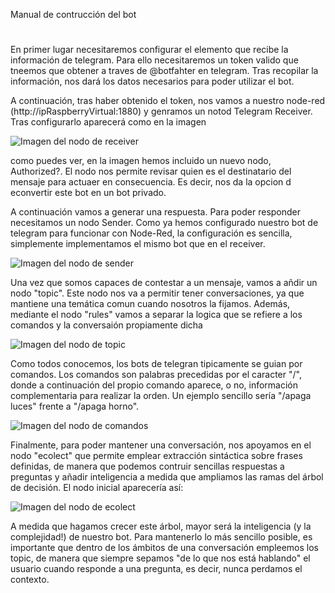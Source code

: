 Manual de contrucción del bot
#


En primer lugar necesitaremos configurar el elemento que recibe la información de telegram. Para ello necesitaremos un token valido que tneemos que obtener a traves de @botfahter en telegram. Tras recopilar la información, nos dará los datos necesarios para poder utilizar el bot.

A continuación, tras haber obtenido el token, nos vamos a nuestro node-red (http://ipRaspberryVirtual:1880) y genramos un notod Telegram Receiver. Tras configurarlo aparecerá como en la imagen

![Imagen del nodo de receiver](https://raw.githubusercontent.com/frodcab/HomeBot/master/imgs/Receiver.PNG) 

como puedes ver, en la imagen hemos incluido un nuevo nodo, Authorized?. El nodo nos permite revisar quien es el destinatario del mensaje para actuaer en consecuencia. Es decir, nos da la opcion d econvertir este bot en un bot privado.

A continuación vamos a generar una respuesta. Para poder responder necesitamos un nodo Sender. Como ya hemos configurado nuestro bot de telegram para funcionar con Node-Red, la configuración es sencilla, simplemente implementamos el mismo bot que en el receiver.

![Imagen del nodo de sender](https://raw.githubusercontent.com/frodcab/HomeBot/master/imgs/Sender.PNG) 

Una vez que somos capaces de contestar a un mensaje, vamos a añdir un nodo "topic". Este nodo nos va a permitir tener conversaciones, ya que mantiene una temática comun cuando nosotros la fijamos. Además, mediante el nodo "rules" vamos a separar la logica que se refiere a los comandos y la conversaión propiamente dicha

![Imagen del nodo de topic](https://raw.githubusercontent.com/frodcab/HomeBot/master/imgs/Topic.PNG) 

Como todos conocemos, los bots de telegran tipicamente se guian por comandos. Los comandos son palabras precedidas por el caracter "/", donde a continuación del propio comando aparece, o no, información complementaria para realizar la orden. Un ejemplo sencillo sería "/apaga luces" frente a "/apaga horno". 

![Imagen del nodo de comandos](https://raw.githubusercontent.com/frodcab/HomeBot/master/imgs/Comands.PNG) 

Finalmente, para poder mantener una conversación, nos apoyamos en el nodo "ecolect" que permite emplear extracción sintáctica sobre frases definidas, de manera que podemos contruir sencillas respuestas a preguntas y añadir inteligencia a medida que ampliamos las ramas del árbol de decisión. El nodo inicial aparecería así:

![Imagen del nodo de ecolect](https://raw.githubusercontent.com/frodcab/HomeBot/master/imgs/ecolect.PNG) 

A medida que hagamos crecer este árbol, mayor será la inteligencia (y la complejidad!) de nuestro bot. Para mantenerlo lo más sencillo posible, es importante que dentro de los ámbitos de una conversación empleemos los topic, de manera que siempre sepamos "de lo que nos está hablando" el usuario cuando responde a una pregunta, es decir, nunca perdamos el contexto.




